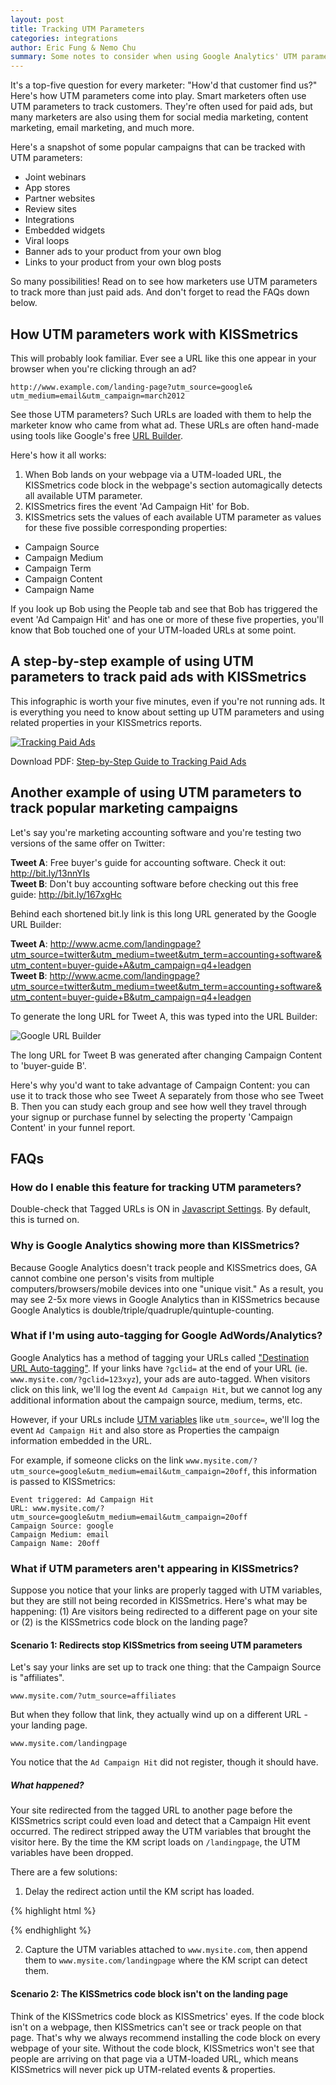 ```yaml
---
layout: post
title: Tracking UTM Parameters
categories: integrations
author: Eric Fung & Nemo Chu
summary: Some notes to consider when using Google Analytics' UTM parameters with KISSmetrics.
---
```

It's a top-five question for every marketer: "How'd that customer find us?" Here's how UTM parameters come into play. Smart marketers often use UTM parameters to track customers. They're often used for paid ads, but many marketers are also using them for social media marketing, content marketing, email marketing, and much more.

Here's a snapshot of some popular campaigns that can be tracked with UTM parameters:
    
* Joint webinars
* App stores
* Partner websites
* Review sites
* Integrations
* Embedded widgets
* Viral loops
* Banner ads to your product from your own blog
* Links to your product from your own blog posts

So many possibilities! Read on to see how marketers use UTM parameters to track more than just paid ads. And don't forget to read the FAQs down below.

## How UTM parameters work with KISSmetrics

This will probably look familiar. Ever see a URL like this one appear in your browser when you're clicking through an ad?

    http://www.example.com/landing-page?utm_source=google&  utm_medium=email&utm_campaign=march2012

See those UTM parameters? Such URLs are loaded with them to help the marketer know who came from what ad. These URLs are often hand-made using tools like Google's free [URL Builder][url-builder].

Here's how it all works:

1. When Bob lands on your webpage via a UTM-loaded URL, the KISSmetrics code block in the webpage's <head> section automagically detects all available UTM parameter.
2. KISSmetrics fires the event 'Ad Campaign Hit' for Bob.
3. KISSmetrics sets the values of each available UTM parameter as values for these five possible corresponding properties:

<ul>
    <li>Campaign Source</li>
    <li>Campaign Medium</li>
    <li>Campaign Term</li>
    <li>Campaign Content</li>
    <li>Campaign Name</li>
</ul>

If you look up Bob using the People tab and see that Bob has triggered the event 'Ad Campaign Hit' and has one or more of these five properties, you'll know that Bob touched one of your UTM-loaded URLs at some point.

## A step-by-step example of using UTM parameters to track paid ads with KISSmetrics

This infographic is worth your five minutes, even if you're not running ads. It is everything you need to know about setting up UTM parameters and using related properties in your KISSmetrics reports.

[![Tracking Paid Ads][info-paid-ads-png]][info-paid-ads-png]

Download PDF: [Step-by-Step Guide to Tracking Paid Ads][info-paid-ads-pdf]

[info-paid-ads-pdf]: https://s3.amazonaws.com/kissmetrics-support-files/assets/infographics/Tracking-Paid-Ads.pdf
[info-paid-ads-png]: https://s3.amazonaws.com/kissmetrics-support-files/assets/infographics/Tracking-Paid-Ads.png

## Another example of using UTM parameters to track popular marketing campaigns

Let's say you're marketing accounting software and you're testing two versions of the same offer on Twitter: 

**Tweet A**: Free buyer's guide for accounting software. Check it out: http://bit.ly/13nnYIs<br>
**Tweet B**: Don't buy accounting software before checking out this free guide: http://bit.ly/167xgHc

Behind each shortened bit.ly link is this long URL generated by the Google URL Builder:

**Tweet A**: http://www.acme.com/landingpage?utm_source=twitter&utm_medium=tweet&utm_term=accounting+software&utm_content=buyer-guide+A&utm_campaign=q4+leadgen<br>
**Tweet B**: http://www.acme.com/landingpage?utm_source=twitter&utm_medium=tweet&utm_term=accounting+software&utm_content=buyer-guide+B&utm_campaign=q4+leadgen

To generate the long URL for Tweet A, this was typed into the URL Builder:

![Google URL Builder][url-builder-png]

[url-builder-png]: https://s3.amazonaws.com/kissmetrics-support-files/assets/integrations/utm-variables/url-builder.png

The long URL for Tweet B was generated after changing Campaign Content to 'buyer-guide B'.

Here's why you'd want to take advantage of Campaign Content: you can use it to track those who see Tweet A separately from those who see Tweet B. Then you can study each group and see how well they travel through your signup or purchase funnel by selecting the property 'Campaign Content' in your funnel report.

## FAQs

### How do I enable this feature for tracking UTM parameters?

Double-check that Tagged URLs is ON in [Javascript Settings]. By default, this is turned on.

[Javascript Settings]:https://www.kissmetrics.com/product.js_settings

### Why is Google Analytics showing more than KISSmetrics?

Because Google Analytics doesn't track people and KISSmetrics does, GA cannot combine one person's visits from multiple computers/browsers/mobile devices into one "unique visit." As a result, you may see 2-5x more views in Google Analytics than in KISSmetrics because Google Analytics is double/triple/quadruple/quintuple-counting.

### What if I'm using auto-tagging for Google AdWords/Analytics?

Google Analytics has a method of tagging your URLs called ["Destination URL Auto-tagging"][auto-tagging]. If your links have `?gclid=` at the end of your URL (ie. `www.mysite.com/?gclid=123xyz`), your ads are auto-tagged. When visitors click on this link, we'll log the event `Ad Campaign Hit`, but we cannot log any additional information about the campaign source, medium, terms, etc.

However, if your URLs include [UTM variables][url-builder] like `utm_source=`, we'll log the event `Ad Campaign Hit` and also store as Properties the campaign information embedded in the URL.

For example, if someone clicks on the link `www.mysite.com/?utm_source=google&utm_medium=email&utm_campaign=20off`, this information is passed to KISSmetrics:

    Event triggered: Ad Campaign Hit
    URL: www.mysite.com/?utm_source=google&utm_medium=email&utm_campaign=20off
    Campaign Source: google
    Campaign Medium: email
    Campaign Name: 20off

[auto-tagging]:http://support.google.com/analytics/bin/answer.py?hl=en&answer=1033981
[url-builder]:http://support.google.com/analytics/bin/answer.py?hl=en&answer=1033867

### What if UTM parameters aren't appearing in KISSmetrics?

Suppose you notice that your links are properly tagged with UTM variables, but they are still not being recorded in KISSmetrics. Here's what may be happening: (1) Are visitors being redirected to a different page on your site or (2) is the KISSmetrics code block on the landing page?

#### Scenario 1: Redirects stop KISSmetrics from seeing UTM parameters

Let's say your links are set up to track one thing: that the Campaign Source is "affiliates".

`www.mysite.com/?utm_source=affiliates`

But when they follow that link, they actually wind up on a different URL - your landing page.

`www.mysite.com/landingpage`

You notice that the `Ad Campaign Hit` did not register, though it should have.

##### What happened?

Your site redirected from the tagged URL to another page before the KISSmetrics script could even load and detect that a Campaign Hit event occurred. The redirect stripped away the UTM variables that brought the visitor here. By the time the KM script loads on `/landingpage`, the UTM variables have been dropped.

There are a few solutions:

1) Delay the redirect action until the KM script has loaded.

{% highlight html %}
<script type="text/javascript">
// This script would go on www.mysite.com
_kmq.push(function(){

// The logic to redirect to /landingpage goes here

});
</script>
{% endhighlight %}

2) Capture the UTM variables attached to `www.mysite.com`, then append them to `www.mysite.com/landingpage` where the KM script can detect them.

#### Scenario 2: The KISSmetrics code block isn't on the landing page

Think of the KISSmetrics code block as KISSmetrics' eyes. If the code block isn't on a webpage, then KISSmetrics can't see or track people on that page. That's why we always recommend installing the code block on every webpage of your site. Without the code block, KISSmetrics won't see that people are arriving on that page via a UTM-loaded URL, which means KISSmetrics will never pick up UTM-related events & properties. 
